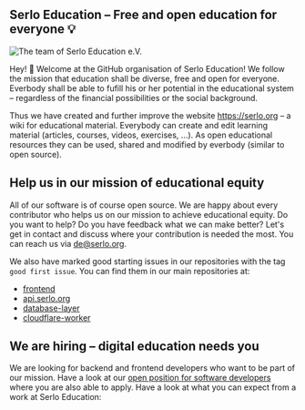 ## Serlo Education – Free and open education for everyone 💡

![The team of Serlo Education e.V.](https://user-images.githubusercontent.com/1327215/191999233-9c0d0a2c-0c6d-45b4-b146-27d11ed36feb.jpg)

Hey! 👋 Welcome at the GitHub organisation of Serlo Education!
We follow the mission that education shall be diverse, free and open for everyone.
Everbody shall be able to fufill his or her potential in the educational system – regardless of the
financial possibilities or the social background.

Thus we have created and further improve the website https://serlo.org – a wiki for educational material.
Everybody can create and edit learning material (articles, courses, videos, exercises, ...).
As open educational resources they can be used, shared and modified by everbody (similar to open source).

## Help us in our mission of educational equity

All of our software is of course open source. We are happy about every contributor who helps us on our mission to achieve educational equity.
Do you want to help? Do you have feedback what we can make better?
Let's get in contact and discuss where your contribution is needed the most.
You can reach us via [de@serlo.org](mailto:de@serlo.org).

We also have marked good starting issues in our repositories with the tag `good first issue`. You can find them in our main repositories at:

* [frontend](https://github.com/serlo/frontend/issues?q=is%3Aissue+is%3Aopen+label%3A%22good+first+issue%22)
* [api.serlo.org](https://github.com/serlo/api.serlo.org/issues?q=is%3Aissue+is%3Aopen+label%3A%22good+first+issue%22)
* [database-layer](https://github.com/serlo/serlo.org-database-layer/issues?q=is%3Aissue+is%3Aopen+label%3A%22good+first+issue%22)
* [cloudflare-worker](https://github.com/serlo/serlo.org-cloudflare-worker/issues?q=is%3Aissue+is%3Aopen+label%3A%22good+first+issue%22)

## We are hiring – digital education needs you

We are looking for backend and frontend developers who want to be part of our mission. Have a look at our [open position for software developers](https://serlo.jobs.personio.de/job/779143) where you are also able to apply. Have a look at what you can expect from a work at Serlo Education:
